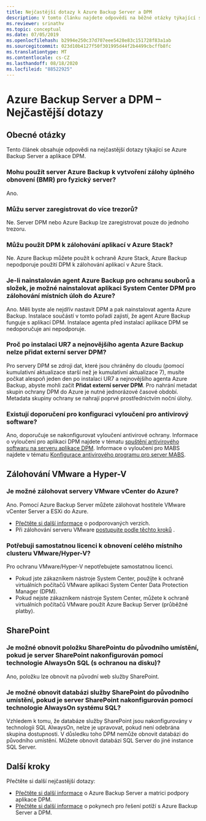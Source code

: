 ```yaml
---
title: Nejčastější dotazy k Azure Backup Server a DPM
description: V tomto článku najdete odpovědi na běžné otázky týkající se Microsoft Azure Backupho serveru (MABS) a aplikace DPM (Data Protection Manager).
ms.reviewer: srinathv
ms.topic: conceptual
ms.date: 07/05/2019
ms.openlocfilehash: b2994e250c37d707eee5428e83c151728f83a1ab
ms.sourcegitcommit: 023d10b4127f50f301995d44f2b4499cbcffb8fc
ms.translationtype: MT
ms.contentlocale: cs-CZ
ms.lasthandoff: 08/18/2020
ms.locfileid: "88522925"
---
```

# <a name="azure-backup-server-and-dpm---faq"></a>Azure Backup Server a DPM – Nejčastější dotazy

## <a name="general-questions"></a>Obecné otázky

Tento článek obsahuje odpovědi na nejčastější dotazy týkající se Azure Backup Server a aplikace DPM.

### <a name="can-i-use-azure-backup-server-to-create-a-bare-metal-recovery-bmr-backup-for-a-physical-server"></a>Mohu použít server Azure Backup k vytvoření zálohy úplného obnovení (BMR) pro fyzický server?

Ano.

### <a name="can-i-register-the-server-to-multiple-vaults"></a>Můžu server zaregistrovat do více trezorů?

Ne. Server DPM nebo Azure Backup lze zaregistrovat pouze do jednoho trezoru.

### <a name="can-i-use-dpm-to-back-up-apps-in-azure-stack"></a>Můžu použít DPM k zálohování aplikací v Azure Stack?

Ne. Azure Backup můžete použít k ochraně Azure Stack, Azure Backup nepodporuje použití DPM k zálohování aplikací v Azure Stack.

### <a name="if-ive-installed-azure-backup-agent-to-protect-my-files-and-folders-can-i-install-system-center-dpm-to-back-up-on-premises-workloads-to-azure"></a>Je-li nainstalován agent Azure Backup pro ochranu souborů a složek, je možné nainstalovat aplikaci System Center DPM pro zálohování místních úloh do Azure?

Ano. Měli byste ale nejdřív nastavit DPM a pak nainstalovat agenta Azure Backup.  Instalace součástí v tomto pořadí zajistí, že agent Azure Backup funguje s aplikací DPM. Instalace agenta před instalací aplikace DPM se nedoporučuje ani nepodporuje.

### <a name="why-cant-i-add-an-external-dpm-server-after-installing-ur7-and-latest-azure-backup-agent"></a>Proč po instalaci UR7 a nejnovějšího agenta Azure Backup nelze přidat externí server DPM?

Pro servery DPM se zdroji dat, které jsou chráněny do cloudu (pomocí kumulativní aktualizace starší než je kumulativní aktualizace 7), musíte počkat alespoň jeden den po instalaci UR7 a nejnovějšího agenta Azure Backup, abyste mohli začít **Přidat externí server DPM**. Pro nahrání metadat skupin ochrany DPM do Azure je nutné jednorázové časové období. Metadata skupiny ochrany se nahrají poprvé prostřednictvím noční úlohy.

### <a name="are-there-recommendations-for-configuring-exclusions-for-antivirus-software"></a>Existují doporučení pro konfiguraci vyloučení pro antivirový software?

Ano, doporučuje se nakonfigurovat vyloučení antivirové ochrany. Informace o vyloučení pro aplikaci DPM najdete v tématu [spuštění antivirového softwaru na serveru aplikace DPM](https://docs.microsoft.com/system-center/dpm/run-antivirus-server?view=sc-dpm-2019). Informace o vyloučení pro MABS najdete v tématu [Konfigurace antivirového programu pro server MABS](backup-azure-mabs-troubleshoot.md#configure-antivirus-for-mabs-server).

## <a name="vmware-and-hyper-v-backup"></a>Zálohování VMware a Hyper-V

### <a name="can-i-back-up-vmware-vcenter-servers-to-azure"></a>Je možné zálohovat servery VMware vCenter do Azure?

Ano. Pomocí Azure Backup Server můžete zálohovat hostitele VMware vCenter Server a ESXi do Azure.

- [Přečtěte si další informace](backup-mabs-protection-matrix.md) o podporovaných verzích.
- Při zálohování serveru VMware [postupujte podle těchto kroků](backup-azure-backup-server-vmware.md) .

### <a name="do-i-need-a-separate-license-to-recover-a-full-on-premises-vmwarehyper-v-cluster"></a>Potřebuji samostatnou licenci k obnovení celého místního clusteru VMware/Hyper-V?

Pro ochranu VMware/Hyper-V nepotřebujete samostatnou licenci.

- Pokud jste zákazníkem nástroje System Center, použijte k ochraně virtuálních počítačů VMware aplikaci System Center Data Protection Manager (DPM).
- Pokud nejste zákazníkem nástroje System Center, můžete k ochraně virtuálních počítačů VMware použít Azure Backup Server (průběžné platby).

## <a name="sharepoint"></a>SharePoint

### <a name="can-i-recover-a-sharepoint-item-to-the-original-location-if-sharepoint-is-configured-by-using-sql-alwayson-with-protection-on-disk"></a>Je možné obnovit položku SharePointu do původního umístění, pokud je server SharePoint nakonfigurován pomocí technologie AlwaysOn SQL (s ochranou na disku)?

Ano, položku lze obnovit na původní web služby SharePoint.

### <a name="can-i-recover-a-sharepoint-database-to-the-original-location-if-sharepoint-is-configured-by-using-sql-alwayson"></a>Je možné obnovit databázi služby SharePoint do původního umístění, pokud je server SharePoint nakonfigurován pomocí technologie AlwaysOn systému SQL?

Vzhledem k tomu, že databáze služby SharePoint jsou nakonfigurovány v technologii SQL AlwaysOn, nelze je upravovat, pokud není odebrána skupina dostupnosti. V důsledku toho DPM nemůže obnovit databázi do původního umístění. Můžete obnovit databázi SQL Server do jiné instance SQL Server.

## <a name="next-steps"></a>Další kroky

Přečtěte si další nejčastější dotazy:

- [Přečtěte si další informace](backup-support-matrix-mabs-dpm.md) o Azure Backup Server a matrici podpory aplikace DPM.
- [Přečtěte si další informace](backup-azure-mabs-troubleshoot.md) o pokynech pro řešení potíží s Azure Backup Server a DPM.
